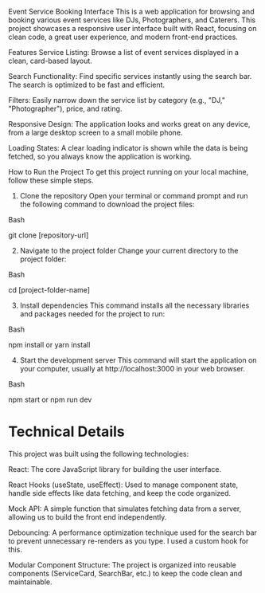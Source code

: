 Event Service Booking Interface
This is a web application for browsing and booking various event services like DJs, Photographers, and Caterers. This project showcases a responsive user interface built with React, focusing on clean code, a great user experience, and modern front-end practices.

Features
Service Listing: Browse a list of event services displayed in a clean, card-based layout.

Search Functionality: Find specific services instantly using the search bar. The search is optimized to be fast and efficient.

Filters: Easily narrow down the service list by category (e.g., "DJ," "Photographer"), price, and rating.

Responsive Design: The application looks and works great on any device, from a large desktop screen to a small mobile phone.

Loading States: A clear loading indicator is shown while the data is being fetched, so you always know the application is working.

How to Run the Project
To get this project running on your local machine, follow these simple steps.

1. Clone the repository
Open your terminal or command prompt and run the following command to download the project files:

Bash

git clone [repository-url]

2. Navigate to the project folder
Change your current directory to the project folder:

Bash

cd [project-folder-name]

3. Install dependencies
This command installs all the necessary libraries and packages needed for the project to run:

Bash

npm install
or
yarn install

4. Start the development server
This command will start the application on your computer, usually at http://localhost:3000 in your web browser.

Bash

npm start
or
npm run dev



# Technical Details
This project was built using the following technologies:

React: The core JavaScript library for building the user interface.

React Hooks (useState, useEffect): Used to manage component state, handle side effects like data fetching, and keep the code organized.

Mock API: A simple function that simulates fetching data from a server, allowing us to build the front end independently.

Debouncing: A performance optimization technique used for the search bar to prevent unnecessary re-renders as you type. I used a custom hook for this.

Modular Component Structure: The project is organized into reusable components (ServiceCard, SearchBar, etc.) to keep the code clean and maintainable.
